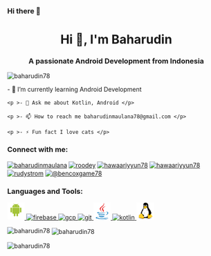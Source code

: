 ### Hi there 👋

<h1 align="center">Hi 👋, I'm Baharudin</h1>
<h3 align="center">A passionate Android Development from Indonesia</h3>

<p align="left"> <img src="https://komarev.com/ghpvc/?username=baharudin78&label=Profile%20views&color=0e75b6&style=flat" alt="baharudin78" /> </p>

<p align="left">
    <p >- 🌱 I’m currently learning Android Development </p>

    <p >- 💬 Ask me about Kotlin, Android </p>

    <p >- 📫 How to reach me baharudinmaulana78@gmail.com </p>

    <p >- ⚡ Fun fact I love cats </p>

</p>


<h3 align="left">Connect with me:</h3>
<p align="left">
<a href="https://linkedin.com/in/baharudinmaulana" target="blank"><img align="center" src="https://raw.githubusercontent.com/rahuldkjain/github-profile-readme-generator/master/src/images/icons/Social/linked-in-alt.svg" alt="baharudinmaulana" height="30" width="40" /></a>
<a href="https://stackoverflow.com/users/roodey" target="blank"><img align="center" src="https://raw.githubusercontent.com/rahuldkjain/github-profile-readme-generator/master/src/images/icons/Social/stack-overflow.svg" alt="roodey" height="30" width="40" /></a>
<a href="https://fb.com/hawaariyyun78" target="blank"><img align="center" src="https://raw.githubusercontent.com/rahuldkjain/github-profile-readme-generator/master/src/images/icons/Social/facebook.svg" alt="hawaariyyun78" height="30" width="40" /></a>
<a href="https://instagram.com/hawaariyyun78" target="blank"><img align="center" src="https://raw.githubusercontent.com/rahuldkjain/github-profile-readme-generator/master/src/images/icons/Social/instagram.svg" alt="hawaariyyun78" height="30" width="40" /></a>
<a href="https://www.youtube.com/c/rudystrom" target="blank"><img align="center" src="https://raw.githubusercontent.com/rahuldkjain/github-profile-readme-generator/master/src/images/icons/Social/youtube.svg" alt="rudystrom" height="30" width="40" /></a>
<a href="https://www.hackerrank.com/@bencoxgame78" target="blank"><img align="center" src="https://raw.githubusercontent.com/rahuldkjain/github-profile-readme-generator/master/src/images/icons/Social/hackerrank.svg" alt="@bencoxgame78" height="30" width="40" /></a>
</p>

<h3 align="left">Languages and Tools:</h3>
<p align="left"> <a href="https://developer.android.com" target="_blank" rel="noreferrer"> <img src="https://raw.githubusercontent.com/devicons/devicon/master/icons/android/android-original-wordmark.svg" alt="android" width="40" height="40"/> </a> <a href="https://firebase.google.com/" target="_blank" rel="noreferrer"> <img src="https://www.vectorlogo.zone/logos/firebase/firebase-icon.svg" alt="firebase" width="40" height="40"/> </a> <a href="https://cloud.google.com" target="_blank" rel="noreferrer"> <img src="https://www.vectorlogo.zone/logos/google_cloud/google_cloud-icon.svg" alt="gcp" width="40" height="40"/> </a> <a href="https://git-scm.com/" target="_blank" rel="noreferrer"> <img src="https://www.vectorlogo.zone/logos/git-scm/git-scm-icon.svg" alt="git" width="40" height="40"/> </a> <a href="https://www.java.com" target="_blank" rel="noreferrer"> <img src="https://raw.githubusercontent.com/devicons/devicon/master/icons/java/java-original.svg" alt="java" width="40" height="40"/> </a> <a href="https://kotlinlang.org" target="_blank" rel="noreferrer"> <img src="https://www.vectorlogo.zone/logos/kotlinlang/kotlinlang-icon.svg" alt="kotlin" width="40" height="40"/> </a> <a href="https://www.linux.org/" target="_blank" rel="noreferrer"> <img src="https://raw.githubusercontent.com/devicons/devicon/master/icons/linux/linux-original.svg" alt="linux" width="40" height="40"/> </a> </p>

<p><img align="left" src="https://github-readme-stats.vercel.app/api/top-langs?username=baharudin78&show_icons=true&locale=en&layout=compact" alt="baharudin78" /></p>

<p>&nbsp;<img align="center" src="https://github-readme-stats.vercel.app/api?username=baharudin78&show_icons=true&locale=en" alt="baharudin78" /></p>

<p><img align="center" src="https://github-readme-streak-stats.herokuapp.com/?user=baharudin78&" alt="baharudin78" /></p>
